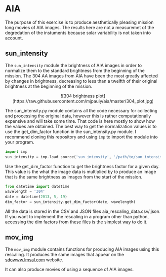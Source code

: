 # AIA

The purpose of this exercise is to produce aesthetically pleasing mission long movies of AIA images. The results here are not a measuremet of the degredation of the instuments because solar variability is not taken into account.

## sun_intensity

The `sun_intensity` module the brightness of AIA images in order to normalize them to the standard brightness from the beginning of the mission. The 304 AA images from AIA have been the most greatly affected by changes in brightness, decreasing to less than a twelfth of their original brightness at the beginning of the mission.

<center>
![304 brightness plot](https://raw.githubusercontent.com/mjpauly/aia/master/304_plot.jpg)
</center>

The sun_intensity.py module contains all the code necessary for collecting and processing the original data, however this is rather computationally expensive and will take some time. That code is here mostly to show how the values are obtained. The best way to get the normalization values is to use the get_dim_factor function in the sun_intensity.py module. I recommend cloning this repository and using `imp` to import the module into your program.

```python
import imp
sun_intensity = imp.load_source('sun_intensity', '/path/to/sun_intensity.py')
```

Use the get_dim_factor function to get the brightness factor for a given day. This value is the what the image data is multiplied by to produce an image that is the same brightness as images from the start of the mission.

```python
from datetime import datetime
wavelength = '304'
date = datetime(2013, 5, 19)
dim_factor = sun_intensity.get_dim_factor(date, wavelength)
```

All the data is stored in the CSV and JSON files aia_rescaling_data.csv/.json. If you want to implement the rescaling in a program other than python, accessing the dim factors from these files is the simplest way to do it.

## mov_img

The `mov_img` module contains functions for producing AIA images using this rescaling. It produces the same images that appear on the [sdowww.lmsal.com](http://sdowww.lmsal.com) website.

It can also produce movies of using a sequence of AIA images. 
